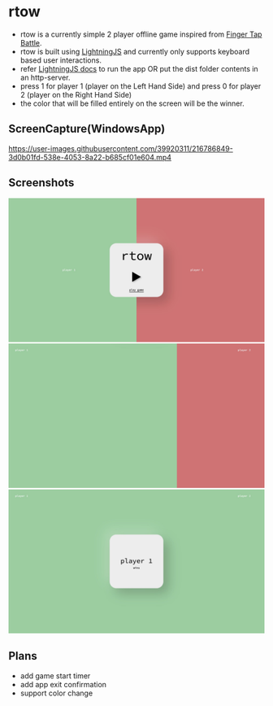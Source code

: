 # rtow

* rtow is a currently simple 2 player offline game inspired from [Finger Tap Battle](https://play.google.com/store/apps/details?id=com.pash.fingerbattle).
* rtow is built using [LightningJS](https://lightningjs.io/) and currently only supports keyboard based user interactions. 
* refer [LightningJS docs](https://lightningjs.io/docs/#/getting-started/index) to run the app OR put the dist folder contents in an http-server.
* press 1 for player 1 (player on the Left Hand Side) and press 0 for player 2 (player on the Right Hand Side)
* the color that will be filled entirely on the screen will be the winner.

## ScreenCapture(WindowsApp)
https://user-images.githubusercontent.com/39920311/216786849-3d0b01fd-538e-4053-8a22-b685cf01e604.mp4

## Screenshots
![rtow start](./screenshots/rtow%20start.jpg)
![rtow play](./screenshots/rtow%20play.jpg)
![rtow winner](./screenshots/rtow%20winner.jpg)

## Plans

* add game start timer
* add app exit confirmation
* support color change
